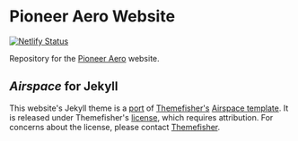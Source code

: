 # Pioneer Aero Website

[![Netlify Status](https://api.netlify.com/api/v1/badges/f2102eea-f41f-491b-84f3-1b7070aab5e2/deploy-status)](https://app.netlify.com/sites/tourmaline-puppy-49d4b4/deploys)

Repository for the [Pioneer Aero](https://www.pioneeraero.co.nz) website.

## _Airspace_ for Jekyll

This website's Jekyll theme is a [port](https://www.github.com/TankedThomas/airspace-jekyll) of [Themefisher's](https://themefisher.com) [Airspace template](https://themefisher.com/products/airspace-free-bootstrap-website-template/).
It is released under Themefisher's [license](https://themefisher.com/license), which requires attribution. For concerns about the license, please contact [Themefisher](mailto:themefisher@gmail.com).
